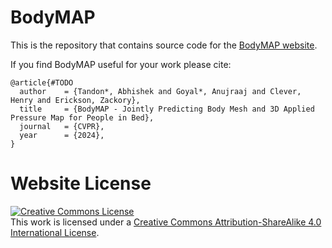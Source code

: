 # BodyMAP

This is the repository that contains source code for the [BodyMAP website](https://bodymap.github.io).

If you find BodyMAP useful for your work please cite:
```
@article{#TODO
  author    = {Tandon*, Abhishek and Goyal*, Anujraaj and Clever, Henry and Erickson, Zackory},
  title     = {BodyMAP - Jointly Predicting Body Mesh and 3D Applied Pressure Map for People in Bed},
  journal   = {CVPR},
  year      = {2024},
}
```

# Website License
<a rel="license" href="http://creativecommons.org/licenses/by-sa/4.0/"><img alt="Creative Commons License" style="border-width:0" src="https://i.creativecommons.org/l/by-sa/4.0/88x31.png" /></a><br />This work is licensed under a <a rel="license" href="http://creativecommons.org/licenses/by-sa/4.0/">Creative Commons Attribution-ShareAlike 4.0 International License</a>.
